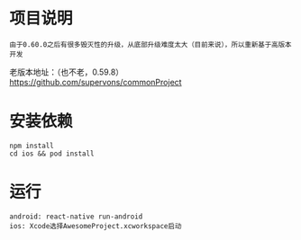 # 项目说明
    由于0.60.0之后有很多毁灭性的升级，从底部升级难度太大（目前来说），所以重新基于高版本开发
老版本地址：（也不老，0.59.8）https://github.com/supervons/commonProject

# 安装依赖
    npm install
    cd ios && pod install 
# 运行
    android: react-native run-android
    ios: Xcode选择AwesomeProject.xcworkspace启动
